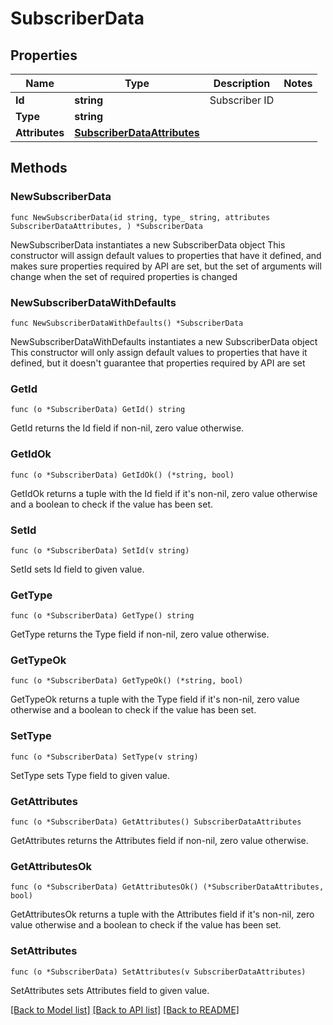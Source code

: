 # SubscriberData

## Properties

Name | Type | Description | Notes
------------ | ------------- | ------------- | -------------
**Id** | **string** | Subscriber ID | 
**Type** | **string** |  | 
**Attributes** | [**SubscriberDataAttributes**](SubscriberDataAttributes.md) |  | 

## Methods

### NewSubscriberData

`func NewSubscriberData(id string, type_ string, attributes SubscriberDataAttributes, ) *SubscriberData`

NewSubscriberData instantiates a new SubscriberData object
This constructor will assign default values to properties that have it defined,
and makes sure properties required by API are set, but the set of arguments
will change when the set of required properties is changed

### NewSubscriberDataWithDefaults

`func NewSubscriberDataWithDefaults() *SubscriberData`

NewSubscriberDataWithDefaults instantiates a new SubscriberData object
This constructor will only assign default values to properties that have it defined,
but it doesn't guarantee that properties required by API are set

### GetId

`func (o *SubscriberData) GetId() string`

GetId returns the Id field if non-nil, zero value otherwise.

### GetIdOk

`func (o *SubscriberData) GetIdOk() (*string, bool)`

GetIdOk returns a tuple with the Id field if it's non-nil, zero value otherwise
and a boolean to check if the value has been set.

### SetId

`func (o *SubscriberData) SetId(v string)`

SetId sets Id field to given value.


### GetType

`func (o *SubscriberData) GetType() string`

GetType returns the Type field if non-nil, zero value otherwise.

### GetTypeOk

`func (o *SubscriberData) GetTypeOk() (*string, bool)`

GetTypeOk returns a tuple with the Type field if it's non-nil, zero value otherwise
and a boolean to check if the value has been set.

### SetType

`func (o *SubscriberData) SetType(v string)`

SetType sets Type field to given value.


### GetAttributes

`func (o *SubscriberData) GetAttributes() SubscriberDataAttributes`

GetAttributes returns the Attributes field if non-nil, zero value otherwise.

### GetAttributesOk

`func (o *SubscriberData) GetAttributesOk() (*SubscriberDataAttributes, bool)`

GetAttributesOk returns a tuple with the Attributes field if it's non-nil, zero value otherwise
and a boolean to check if the value has been set.

### SetAttributes

`func (o *SubscriberData) SetAttributes(v SubscriberDataAttributes)`

SetAttributes sets Attributes field to given value.



[[Back to Model list]](../README.md#documentation-for-models) [[Back to API list]](../README.md#documentation-for-api-endpoints) [[Back to README]](../README.md)


